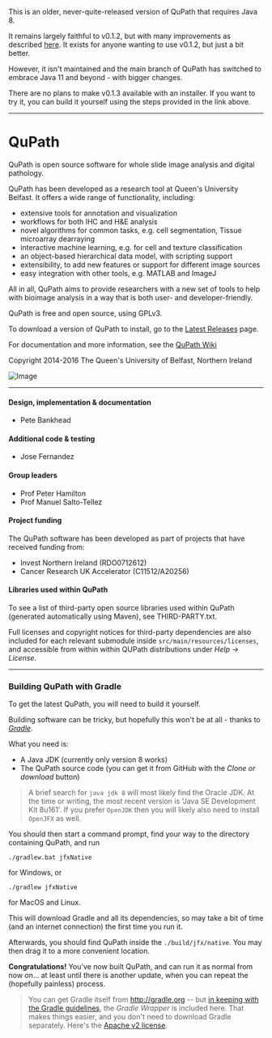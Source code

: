 This is an older, never-quite-released version of QuPath that requires Java 8.

It remains largely faithful to v0.1.2, but with many improvements as described [here](https://petebankhead.github.io/qupath/2018/03/19/qupath-updates.html). It exists for anyone wanting to use v0.1.2, but just a bit better.

However, it isn't maintained and the main branch of QuPath has switched to embrace Java 11 and beyond - with bigger changes.

There are no plans to make v0.1.3 available with an installer.  If you want to try it, you can build it yourself using the steps provided in the link above.

-----

QuPath
======

QuPath is open source software for whole slide image analysis and digital pathology.

QuPath has been developed as a research tool at Queen's University Belfast.  It offers a wide range of functionality, including:

* extensive tools for annotation and visualization
* workflows for both IHC and H&E analysis
* novel algorithms for common tasks, e.g. cell segmentation, Tissue microarray dearraying
* interactive machine learning, e.g. for cell and texture classification
* an object-based hierarchical data model, with scripting support
* extensibility, to add new features or support for different image sources
* easy integration with other tools, e.g. MATLAB and ImageJ

All in all, QuPath aims to provide researchers with a new set of tools to help with bioimage analysis in a way that is both user- and developer-friendly.

QuPath is free and open source, using GPLv3.

To download a version of QuPath to install, go to the [Latest Releases](https://github.com/qupath/qupath/releases/latest) page.

For documentation and more information, see the [QuPath Wiki](https://go.qub.ac.uk/qupath-docs)

Copyright 2014-2016 The Queen's University of Belfast, Northern Ireland

![Image](https://raw.githubusercontent.com/wiki/qupath/qupath/images/qupath_demo.jpg)


----

#### Design, implementation & documentation
* Pete Bankhead

#### Additional code & testing
* Jose Fernandez

#### Group leaders
* Prof Peter Hamilton
* Prof Manuel Salto-Tellez

#### Project funding
The QuPath software has been developed as part of projects that have received funding from:

* Invest Northern Ireland (RDO0712612)
* Cancer Research UK Accelerator (C11512/A20256)

#### Libraries used within QuPath
To see a list of third-party open source libraries used within QuPath (generated automatically using Maven), see THIRD-PARTY.txt.

Full licenses and copyright notices for third-party dependencies are also included for each relevant submodule inside ```src/main/resources/licenses```, and accessible from within within QUPath distributions under *Help &rarr; License*.


----

### Building QuPath with Gradle

To get the latest QuPath, you will need to build it yourself.

Building software can be tricky, but hopefully this won't be at all - thanks to [*Gradle*](http://gradle.org).

What you need is:
* A Java JDK (currently only version 8 works)
* The QuPath source code (you can get it from GitHub with the *Clone or download* button)

> A brief search for `java jdk 8` will most likely find the Oracle JDK.  At the time or writing, the most recent version is 'Java SE Development Kit 8u161'. If you prefer `OpenJDK` then you will likely also need to install `OpenJFX` as well.

You should then start a command prompt, find your way to the directory containing QuPath, and run
```
./gradlew.bat jfxNative
```
for Windows, or
```
./gradlew jfxNative
```
for MacOS and Linux.

This will download Gradle and all its dependencies, so may take a bit of time (and an internet connection) the first time you run it.

Afterwards, you should find QuPath inside the `./build/jfx/native`.  You may then drag it to a more convenient location.

**Congratulations!** You've now built QuPath, and can run it as normal from now on... at least until there is another update, when you can repeat the (hopefully painless) process.

> You can get Gradle itself from http://gradle.org -- but
[in keeping with the Gradle guidelines](https://docs.gradle.org/current/userguide/gradle_wrapper.html), the *Gradle Wrapper* is included here.  That makes things easier, and you don't need to download Gradle separately.  Here's the [Apache v2 license](https://github.com/gradle/gradle/blob/master/LICENSE).
